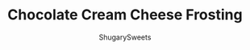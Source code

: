 ---
layout: ../../layouts/MarkdownPostLayout.astro
title: Chocolate Cream Cheese Frosting
author: ShugarySweets
pubDate: 2021-12-02
description: "This Chocolate Cream Cheese Frosting is creamy, rich and easy to make. Spread it over sugar cookies or cupcakes for an extra layer of decadence!"
image_url: https://www.shugarysweets.com/wp-content/uploads/2022/01/chocolate-cream-cheese-frosting-facebook.jpg
tags: ["Basics","American"]
calories: 128
protein: 1
carbohydrates: 20
fats: 6
fiber: 0
ingredients: ["½ cup unsalted butter, softened","4 ounce cream cheese, softened","4 cups powdered sugar","¼ cup unsweetened cocoa powder","1 Tablespoon chocolate syrup","1 Tablespoons milk"]
serves: 24
time: "10 minutes"
prepTime: "10 minutes"
instructions: ["For the frosting, beat butter and cream cheese for 3-5 minutes, until fluffy.","Beat in powdered sugar, cocoa powder, chocolate syrup and milk. Beat for an additional 3-5 minutes, adding more milk if needed to get desired consistency.","Use on cake or cupcakes, or spread over chocolate brownies."]
nutrition: ["128 calories","20 grams carbohydrates","15 milligrams cholesterol","6 grams fat","0 grams fiber","1 grams protein","3 grams saturated fat","17 milligrams sodium","19 grams sugar","0 grams trans fat","2 grams unsaturated fat"]
---
